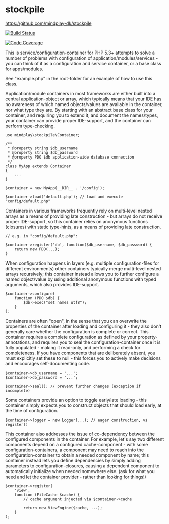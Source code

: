 stockpile
=========

https://github.com/mindplay-dk/stockpile

[![Build Status](https://travis-ci.org/mindplay-dk/stockpile.png)](https://travis-ci.org/mindplay-dk/stockpile)

[![Code Coverage](https://scrutinizer-ci.com/g/mindplay-dk/stockpile/badges/coverage.png?b=master)](https://scrutinizer-ci.com/g/mindplay-dk/stockpile/?branch=master)

This is service/configuration-container for PHP 5.3+ attempts to solve a number
of problems with configuration of application/modules/services - you can think
of it as a configuration and service container, or a base class for apps/modules.

See "example.php" in the root-folder for an example of how to use this class.

Application/module containers in most frameworks are either built into a central
application-object or array, which typically means that your IDE has no
awareness of which named objects/values are available in the container, nor
what type they are. By starting with an abstract base class for your container,
and requiring you to extend it, and document the names/types, your container
can provide proper IDE-support, and the container can perform type-checking.

    use mindplay\stockpile\Container;

    /**
     * @property string $db_username
     * @property string $db_password
     * @property PDO $db application-wide database connection
     */
    class MyApp extends Container
    {
        ...
    }

    $container = new MyApp(__DIR__ . '/config');

    $container->load('default.php'); // load and execute "config/default.php"

Containers in various frameworks frequently rely on multi-level nested arrays
as a means of providing late construction - but arrays do not receive proper
IDE-support, so this container relies on anonymous functions (closures) with
static type-hints, as a means of providing late construction.

    // e.g. in "config/default.php":

    $container->register('db', function($db_username, $db_password) {
        return new PDO(...);
    }

When configuration happens in layers (e.g. multiple configuration-files for
different environments) other containers typically merge multi-level nested
arrays recursively; this container instead allows you to further configure
a named object/value by using additional anonymous functions with typed
arguments, which also provides IDE-support.

    $container->configure(
        function (PDO $db) {
            $db->exec("set names utf8");
        }
    );

Containers are often "open", in the sense that you can overwrite the properties
of the container after loading and configuring it - they also don't generally
care whether the configuration is complete or correct. This container requires
a complete configuration as defined by your property-annotations, and requires
you to seal the configuration-container once it is fully populated - making it
read-only, and performing a check for completeness. If you have components
that are deliberately absent, you must explicitly set these to null - this
forces you to actively make decisions and encourages self-documenting code.

    $container->db_username = '...';
    $container->db_password = '...';

    $container->seal(); // prevent further changes (exception if incomplete)

Some containers provide an option to toggle early/late loading - this container
simply expects you to construct objects that should load early, at the time
of configuration.

    $container->logger = new Logger(...); // eager construction, vs register()

This container also addresses the issue of co-dependency between the configured
components in the container. For example, let's say two different components
depend on a configured cache-component - with some configuration-containers, a
component may need to reach into the configuration-container to obtain a needed
component by name; this container instead lets you define dependencies by
simply adding parameters to configuration-closures, causing a dependent
component to automatically initialize when needed somewhere else. (ask for what
you need and let the container provider - rather than looking for things!)

    $container->register(
        'view',
        function (FileCache $cache) {
            // cache argument injected via $container->cache

            return new ViewEngine($cache, ...);
        }
    );
